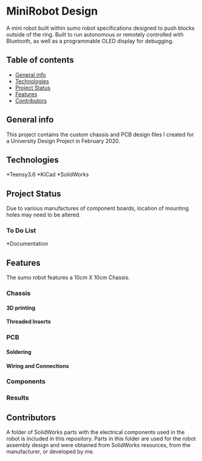 # MiniRobot Design
A mini robot built within sumo robot specifications designed to push blocks outside of the ring.  Built to run autonomous or remotely controlled with Bluetooth, as well as a programmable OLED display for debugging.

## Table of contents
* [General info](#general-info)
* [Technologies](#technologies)
* [Project Status](#project-status)
* [Features](#features)
* [Contributors](#contributors)


## General info
This project contains the custom chassis and PCB design files I created for a University Design Project in February 2020. 

## Technologies
*Teensy3.6
*KiCad
*SolidWorks

## Project Status
Due to various manufactures of component boards, location of mounting holes may need to be altered.

### To Do List
*Documentation

## Features
The sumo robot features a 10cm X 10cm Chassis.

### Chassis

#### 3D printing

#### Threaded Inserts

### PCB

#### Soldering

#### Wiring and Connections

### Components

### Results

## Contributors
A folder of SolidWorks parts with the electrical components used in the robot is included in this repository. 
Parts in this folder are used for the robot assembly design and were obtained from SolidWorks resources, from the manufacturer, or developed by me.
